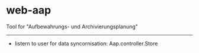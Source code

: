 web-aap
=======

Tool for "Aufbewahrungs- und Archivierungsplanung"

-------
- listern to user for data syncornisation: Aap.controller.Store 
 
